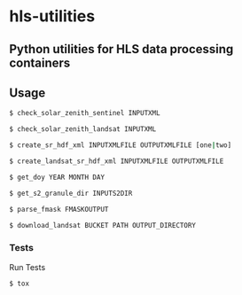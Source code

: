 # hls-utilities
## Python utilities for HLS data processing containers

## Usage
```bash
$ check_solar_zenith_sentinel INPUTXML
```
```bash
$ check_solar_zenith_landsat INPUTXML
```
```bash
$ create_sr_hdf_xml INPUTXMLFILE OUTPUTXMLFILE [one|two]
```
```bash
$ create_landsat_sr_hdf_xml INPUTXMLFILE OUTPUTXMLFILE
```
```bash
$ get_doy YEAR MONTH DAY
```
```bash
$ get_s2_granule_dir INPUTS2DIR
```
```bash
$ parse_fmask FMASKOUTPUT
```
```bash
$ download_landsat BUCKET PATH OUTPUT_DIRECTORY  
```


### Tests
Run Tests
```bash
$ tox
```
